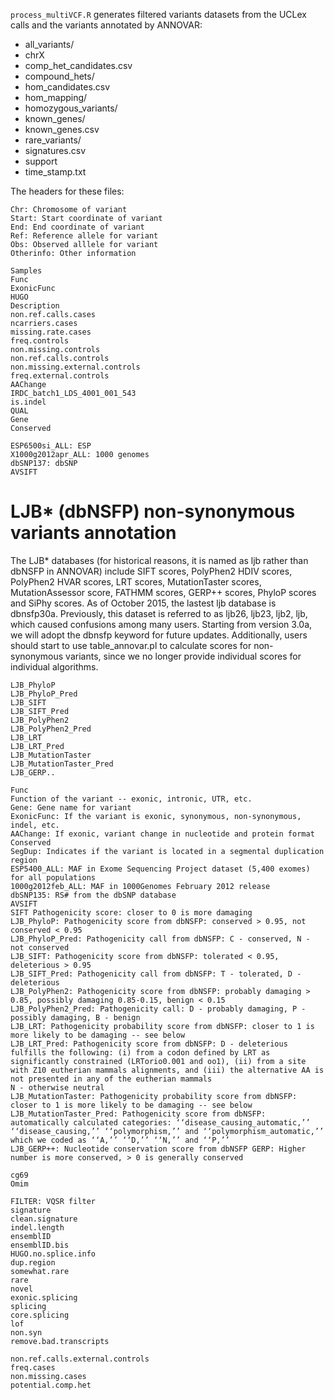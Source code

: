 
```process_multiVCF.R``` generates filtered variants datasets from the UCLex calls and the variants annotated by ANNOVAR:


* all_variants/
* chrX
* comp_het_candidates.csv
* compound_hets/
* hom_candidates.csv
* hom_mapping/
* homozygous_variants/
* known_genes/
* known_genes.csv
* rare_variants/
* signatures.csv
* support
* time_stamp.txt

The headers for these files:
```
Chr: Chromosome of variant
Start: Start coordinate of variant
End: End coordinate of variant
Ref: Reference allele for variant
Obs: Observed alllele for variant
Otherinfo: Other information
```

```
Samples
Func
ExonicFunc
HUGO
Description
non.ref.calls.cases
ncarriers.cases
missing.rate.cases
freq.controls
non.missing.controls
non.ref.calls.controls
non.missing.external.controls
freq.external.controls
AAChange
IRDC_batch1_LDS_4001_001_543
is.indel
QUAL
Gene
Conserved
```

```
ESP6500si_ALL: ESP
X1000g2012apr_ALL: 1000 genomes
dbSNP137: dbSNP
AVSIFT
```

# LJB* (dbNSFP) non-synonymous variants annotation

The LJB* databases (for historical reasons, it is named as ljb rather than dbNSFP in ANNOVAR) include SIFT scores, PolyPhen2 HDIV scores, PolyPhen2 HVAR scores, LRT scores, MutationTaster scores, MutationAssessor score, FATHMM scores, GERP++ scores, PhyloP scores and SiPhy scores. As of October 2015, the lastest ljb database is dbnsfp30a. Previously, this dataset is referred to as ljb26, ljb23, ljb2, ljb, which caused confusions among many users. Starting from version 3.0a, we will adopt the dbnsfp keyword for future updates. Additionally, users should start to use table_annovar.pl to calculate scores for non-synonymous variants, since we no longer provide individual scores for individual algorithms.

```
LJB_PhyloP
LJB_PhyloP_Pred
LJB_SIFT
LJB_SIFT_Pred
LJB_PolyPhen2
LJB_PolyPhen2_Pred
LJB_LRT
LJB_LRT_Pred
LJB_MutationTaster
LJB_MutationTaster_Pred
LJB_GERP..
```
```
Func
Function of the variant -- exonic, intronic, UTR, etc.
Gene: Gene name for variant
ExonicFunc: If the variant is exonic, synonymous, non-synonymous, indel, etc.
AAChange: If exonic, variant change in nucleotide and protein format
Conserved
SegDup: Indicates if the variant is located in a segmental duplication region
ESP5400_ALL: MAF in Exome Sequencing Project dataset (5,400 exomes) for all populations
1000g2012feb_ALL: MAF in 1000Genomes February 2012 release
dbSNP135: RS# from the dbSNP database
AVSIFT
SIFT Pathogenicity score: closer to 0 is more damaging
LJB_PhyloP: Pathogenicity score from dbNSFP: conserved > 0.95, not conserved < 0.95
LJB_PhyloP_Pred: Pathogenicity call from dbNSFP: C - conserved, N - not conserved
LJB_SIFT: Pathogenicity score from dbNSFP: tolerated < 0.95, deleterious > 0.95
LJB_SIFT_Pred: Pathogenicity call from dbNSFP: T - tolerated, D - deleterious
LJB_PolyPhen2: Pathogenicity score from dbNSFP: probably damaging > 0.85, possibly damaging 0.85-0.15, benign < 0.15
LJB_PolyPhen2_Pred: Pathogenicity call: D - probably damaging, P - possibly damaging, B - benign
LJB_LRT: Pathogenicity probability score from dbNSFP: closer to 1 is more likely to be damaging -- see below
LJB_LRT_Pred: Pathogenicity score from dbNSFP: D - deleterious fulfills the following: (i) from a codon defined by LRT as significantly constrained (LRTorio0.001 and oo1), (ii) from a site with Z10 eutherian mammals alignments, and (iii) the alternative AA is not presented in any of the eutherian mammals
N - otherwise neutral
LJB_MutationTaster: Pathogenicity probability score from dbNSFP: closer to 1 is more likely to be damaging -- see below
LJB_MutationTaster_Pred: Pathogenicity score from dbNSFP: automatically calculated categories: ‘‘disease_causing_automatic,’’ ‘‘disease_causing,’’ ‘‘polymorphism,’’ and ‘‘polymorphism_automatic,’’ which we coded as ‘‘A,’’ ‘‘D,’’ ‘‘N,’’ and ‘‘P,’’
LJB_GERP++: Nucleotide conservation score from dbNSFP GERP: Higher number is more conserved, > 0 is generally conserved

```

```
cg69
Omim
```

```
FILTER: VQSR filter
signature
clean.signature
indel.length
ensemblID
ensemblID.bis
HUGO.no.splice.info
dup.region
somewhat.rare
rare
novel
exonic.splicing
splicing
core.splicing
lof
non.syn
remove.bad.transcripts
```

```
non.ref.calls.external.controls
freq.cases
non.missing.cases
potential.comp.het
```


